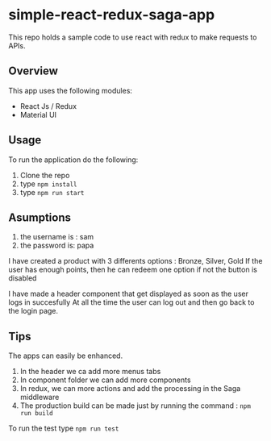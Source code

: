 # simple-react-redux-saga-app

This repo holds a sample code to use react with redux to make requests to APIs.

## Overview
This app uses the following modules: 

+ React Js / Redux
+ Material UI


## Usage
To run the application do the following:

1. Clone the repo
2. type `npm install`
3. type `npm run start`

## Asumptions
1. the username is : sam
2. the password is: papa

I have created a product with 3 differents options : Bronze, Silver, Gold
If the user has enough points, then he can redeem one option if not the button is disabled

I have made a header component that get displayed as soon as the user logs in succesfully
At all the time the user can log out and then go back to the login page.

## Tips

The apps can easily be enhanced. 
  1. In the header we ca add more menus tabs
  2. In component folder we can add more components
  3. In redux, we can more actions and add the processing in the Saga middleware 
  4. The production build can be made just by running the command : `npm run build`


To run the test type `npm run test`
